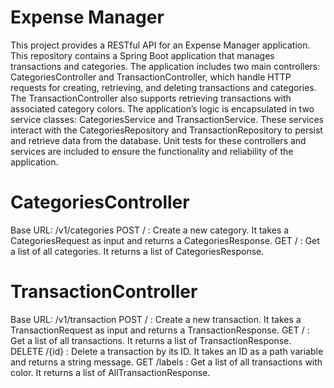 # Expense Manager
This project provides a RESTful API for an Expense Manager application. This repository contains a Spring Boot application that manages transactions and categories. The application includes two main controllers: CategoriesController and TransactionController, which handle HTTP requests for creating, retrieving, and deleting transactions and categories. The TransactionController also supports retrieving transactions with associated category colors. The application’s logic is encapsulated in two service classes: CategoriesService and TransactionService. These services interact with the CategoriesRepository and TransactionRepository to persist and retrieve data from the database. Unit tests for these controllers and services are included to ensure the functionality and reliability of the application.

# CategoriesController
Base URL: /v1/categories
POST / : Create a new category. It takes a CategoriesRequest as input and returns a CategoriesResponse.
GET / : Get a list of all categories. It returns a list of CategoriesResponse.

# TransactionController
Base URL: /v1/transaction
POST / : Create a new transaction. It takes a TransactionRequest as input and returns a TransactionResponse.
GET / : Get a list of all transactions. It returns a list of TransactionResponse.
DELETE /{id} : Delete a transaction by its ID. It takes an ID as a path variable and returns a string message.
GET /labels : Get a list of all transactions with color. It returns a list of AllTransactionResponse.
